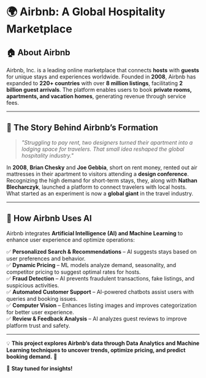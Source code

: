 # 🌍 **Airbnb: A Global Hospitality Marketplace**


## 🏠 **About Airbnb**
Airbnb, Inc. is a leading online marketplace that connects **hosts** with **guests** for unique stays and experiences worldwide. Founded in **2008**, Airbnb has expanded to **220+ countries** with over **8 million listings**, facilitating **2 billion guest arrivals**. The platform enables users to book **private rooms, apartments, and vacation homes**, generating revenue through service fees.

---

## 📖 **The Story Behind Airbnb’s Formation**
> *"Struggling to pay rent, two designers turned their apartment into a lodging space for travelers. That small idea reshaped the global hospitality industry."*

In **2008**, **Brian Chesky** and **Joe Gebbia**, short on rent money, rented out air mattresses in their apartment to visitors attending a **design conference**. Recognizing the high demand for short-term stays, they, along with **Nathan Blecharczyk**, launched a platform to connect travelers with local hosts. What started as an experiment is now a **global giant** in the travel industry.

---

## 🤖 **How Airbnb Uses AI**
Airbnb integrates **Artificial Intelligence (AI) and Machine Learning** to enhance user experience and optimize operations:

✅ **Personalized Search & Recommendations** – AI suggests stays based on user preferences and behavior.  
✅ **Dynamic Pricing** – ML models analyze demand, seasonality, and competitor pricing to suggest optimal rates for hosts.  
✅ **Fraud Detection** – AI prevents fraudulent transactions, fake listings, and suspicious activities.  
✅ **Automated Customer Support** – AI-powered chatbots assist users with queries and booking issues.  
✅ **Computer Vision** – Enhances listing images and improves categorization for better user experience.  
✅ **Review & Feedback Analysis** – AI analyzes guest reviews to improve platform trust and safety.  

---

💡 **This project explores Airbnb’s data through Data Analytics and Machine Learning techniques to uncover trends, optimize pricing, and predict booking demand.** 🚀

🔗 **Stay tuned for insights!**
